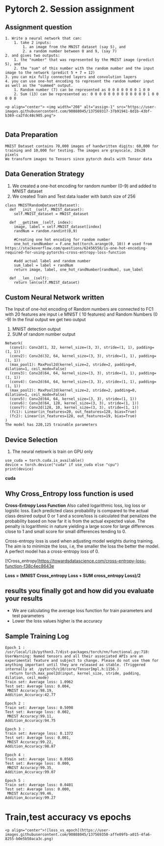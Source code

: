 # Pytorch 2. Session assignment
## Assignment question

```
1. Write a neural network that can:
    1. take 2 inputs:
        1. an image from the MNIST dataset (say 5), and
        2. a random number between 0 and 9, (say 7)
2. and gives two outputs:
    1. the "number" that was represented by the MNIST image (predict 5), and
    2. the "sum" of this number with the random number and the input image to the network (predict 5 + 7 = 12)
3. you can mix fully connected layers and convolution layers
4. you can use one-hot encoding to represent the random number input as well as the "summed" output.
    1. Random number (7) can be represented as 0 0 0 0 0 0 0 1 0 0
    2. Sum (13) can be represented as: 0 0 0 0 0 0 0 0 0 0 0 0 0 1 0 0 0 0 0

<p align="center"> <img width="208" alt="assign-1" src="https://user-images.githubusercontent.com/90888045/137569317-37b91941-8d1b-43bf-b369-ca2fdc48c905.png">


```



## Data Preparation
```
MNIST Dataset contains 70,000 images of handwritten digits: 60,000 for training and 10,000 for testing. The images are grayscale, 28x28 pixels
We transform images to Tensors since pytorch deals with Tensor data
```

## Data Generation Strategy
1. We created a one-hot encoding for random number (0-9) and added to MNIST dataset
2. We created Train and Test data loader with batch size of 256
```
class MNISTRandomDataset(Dataset):
  def __init__(self, MNIST_dataset):
    self.MNIST_dataset = MNIST_dataset

  def __getitem__(self, index):
    image, label = self.MNIST_dataset[index]
    randNum = random.randint(0,9)

    #Creating one hot encoding for random number 
    one_hot_randNumber = F.one_hot(torch.arange(0, 10)) # used from https://stackoverflow.com/questions/62456558/is-one-hot-encoding-required-for-using-pytorchs-cross-entropy-loss-function

    #add actual label and random number
    sum_label = label + randNum
    return image, label, one_hot_randNumber[randNum], sum_label

  def __len__(self):
    return len(self.MNIST_dataset)
```

## Custom Neural Network written
The Input of one-hot encoding of Random numbers are connected to FC1 with 20 features are input i.e MNIST ( 10 features) and Random Numbers (0 -9)
In the final output we get two output 
1. MNIST detection output
2. SUM of random number output
```
Network(
  (conv1): Conv2d(1, 32, kernel_size=(3, 3), stride=(1, 1), padding=(1, 1))
  (conv2): Conv2d(32, 64, kernel_size=(3, 3), stride=(1, 1), padding=(1, 1))
  (max_pool1): MaxPool2d(kernel_size=2, stride=2, padding=0, dilation=1, ceil_mode=False)
  (conv3): Conv2d(64, 64, kernel_size=(3, 3), stride=(1, 1), padding=(1, 1))
  (conv4): Conv2d(64, 64, kernel_size=(3, 3), stride=(1, 1), padding=(1, 1))
  (max_pool2): MaxPool2d(kernel_size=2, stride=2, padding=0, dilation=1, ceil_mode=False)
  (conv5): Conv2d(64, 64, kernel_size=(3, 3), stride=(1, 1))
  (conv6): Conv2d(64, 128, kernel_size=(3, 3), stride=(1, 1))
  (conv7): Conv2d(128, 10, kernel_size=(3, 3), stride=(1, 1))
  (fc1): Linear(in_features=20, out_features=128, bias=True)
  (fc2): Linear(in_features=128, out_features=19, bias=True)
)
The model has 220,125 trainable parameters
```

## Device Selection 
1. The neural netowrk is train on GPU only
```
use_cuda = torch.cuda.is_available()
device = torch.device("cuda" if use_cuda else "cpu")
print(device)
```
**cuda**

## Why Cross_Entropy loss function is used
**Cross-Entropy Loss Function**
Also called logarithmic loss, log loss or logistic loss. Each predicted class probability is compared to the actual class desired output 0 or 1 and a score/loss is calculated that penalizes the probability based on how far it is from the actual expected value. The penalty is logarithmic in nature yielding a large score for large differences close to 1 and small score for small differences tending to 0.

Cross-entropy loss is used when adjusting model weights during training. The aim is to minimize the loss, i.e, the smaller the loss the better the model. A perfect model has a cross-entropy loss of 0.

[!Cross_entropy]https://towardsdatascience.com/cross-entropy-loss-function-f38c4ec8643e

**Loss = (MNIST Cross_entropy Loss + SUM cross_entropy Loss)/2**

## results you finally got and how did you evaluate your results
-  We are calculating the average loss function for train parameters and test parameters
-  Lower the loss values higher is the accuracy



## Sample Training Log
```
Epoch 1 : 
/usr/local/lib/python3.7/dist-packages/torch/nn/functional.py:718: UserWarning: Named tensors and all their associated APIs are an experimental feature and subject to change. Please do not use them for anything important until they are released as stable. (Triggered internally at  /pytorch/c10/core/TensorImpl.h:1156.)
  return torch.max_pool2d(input, kernel_size, stride, padding, dilation, ceil_mode)
Train set: Average loss: 1.0962
Test set: Average loss: 0.004,
 MNIST Accuracy:98.19, 
Addition_Accuracy:42.77

Epoch 2 : 
Train set: Average loss: 0.5098
Test set: Average loss: 0.002,
 MNIST Accuracy:99.11, 
Addition_Accuracy:94.75

Epoch 3 : 
Train set: Average loss: 0.1372
Test set: Average loss: 0.001,
 MNIST Accuracy:99.22, 
Addition_Accuracy:98.87

Epoch 4 : 
Train set: Average loss: 0.0565
Test set: Average loss: 0.000,
 MNIST Accuracy:99.35, 
Addition_Accuracy:99.07

Epoch 5 : 
Train set: Average loss: 0.0401
Test set: Average loss: 0.000,
 MNIST Accuracy:99.46, 
Addition_Accuracy:99.27

```

# Train,test accuracy vs epochs

``` 
<p align="center">![loss_vs_epoch](https://user-images.githubusercontent.com/90888045/137569350-affe09fb-a015-4fa6-8255-b0e5b50aca3c.png)


```

